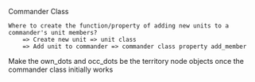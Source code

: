 
Commander Class

    Where to create the function/property of adding new units to a commander's unit members?
        => Create new unit => unit class
        => Add unit to commander => commander class property add_member

Make the own_dots and occ_dots be the territory node objects once the commander class initially works 